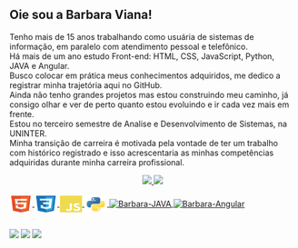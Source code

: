 ## Oie sou a Barbara Viana!
Tenho mais de 15 anos trabalhando como usuária de sistemas de informação, em paralelo com atendimento pessoal e telefônico.<br>
Há mais de um ano estudo Front-end: HTML, CSS, JavaScript, Python, JAVA e Angular.<br>
Busco colocar em prática meus conhecimentos adquiridos, me dedico a registrar minha trajetória aqui no GitHub.<br>
Ainda não tenho grandes projetos mas estou construindo meu caminho, já consigo olhar e ver de perto quanto estou evoluindo e ir cada vez mais em frente.<br>
Estou no terceiro semestre de Analise e Desenvolvimento de Sistemas, na UNINTER.<br>
Minha transição de carreira é motivada pela vontade de ter um trabalho com histórico registrado e isso acrescentaria as minhas competências adquiridas durante minha carreira profissional.

<div align="center">
  <a href="https://github.com/BarbaraViana">
  <img height="180em" src="https://github-readme-stats.vercel.app/api?username=BarbaraViana&show_icons=true&theme=dracula&include_all_commits=true&count_private=true"/>
  <img height="180em" src="https://github-readme-stats.vercel.app/api/top-langs/?username=BarbaraViana&layout=compact&langs_count=7&theme=dracula"/>
</div>
<div style="display: inline_block"><br>
  <img align="center" alt="Barbara-HTML" height="30" width="40" src="https://raw.githubusercontent.com/devicons/devicon/master/icons/html5/html5-original.svg">
  <img align="center" alt="Barbara-CSS" height="30" width="40" src="https://raw.githubusercontent.com/devicons/devicon/master/icons/css3/css3-original.svg">
  <img align="center" alt="Barbara-Js" height="30" width="40" src="https://raw.githubusercontent.com/devicons/devicon/master/icons/javascript/javascript-plain.svg">
  <img align="center" alt="Barbara-Python" height="30" width="40" src="https://raw.githubusercontent.com/devicons/devicon/master/icons/python/python-original.svg">
  <img align="center" alt="Barbara-JAVA" height="30" width="40" src="https://cdn.jsdelivr.net/gh/devicons/devicon/icons/java/java-original.svg">
  <img align="center" alt="Barbara-Angular" height="30" width="40" src="https://cdn.jsdelivr.net/gh/devicons/devicon/icons/angularjs/angularjs-original.svg">
  
  
  
  
  </div>
  
  ##
 
<div> 
  <a href="https://instagram.com/eu_barbaraviana" target="_blank"><img src="https://img.shields.io/badge/-Instagram-%23E4405F?style=for-the-badge&logo=instagram&logoColor=white" target="_blank"></a>
  <a href = "mailto:paginadabarbaraviana@gmail.com"><img src="https://img.shields.io/badge/-Gmail-%23333?style=for-the-badge&logo=gmail&logoColor=white" target="_blank"></a>
  <a href="www.linkedin.com/in/barbaraviana-ads" target="_blank"><img src="https://img.shields.io/badge/-LinkedIn-%230077B5?style=for-the-badge&logo=linkedin&logoColor=white" target="_blank"></a> 
